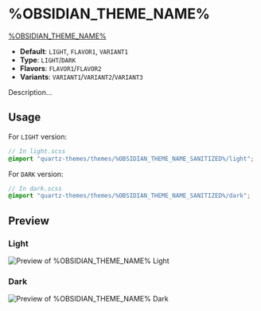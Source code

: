 # %OBSIDIAN_THEME_NAME%

[%OBSIDIAN_THEME_NAME%](%OBSIDIAN_THEME_URL%)

- **Default**: `LIGHT`, `FLAVOR1`, `VARIANT1`
- **Type**: `LIGHT`/`DARK`
- **Flavors**: `FLAVOR1`/`FLAVOR2`
- **Variants**: `VARIANT1`/`VARIANT2`/`VARIANT3`

Description...

## Usage

For `LIGHT` version:

```scss
// In light.scss
@import "quartz-themes/themes/%OBSIDIAN_THEME_NAME_SANITIZED%/light";
```

For `DARK` version:

```scss
// In dark.scss
@import "quartz-themes/themes/%OBSIDIAN_THEME_NAME_SANITIZED%/dark";
```

## Preview

### Light

![Preview of %OBSIDIAN_THEME_NAME% Light](preview-light.png)

### Dark

![Preview of %OBSIDIAN_THEME_NAME% Dark](preview-dark.png)
